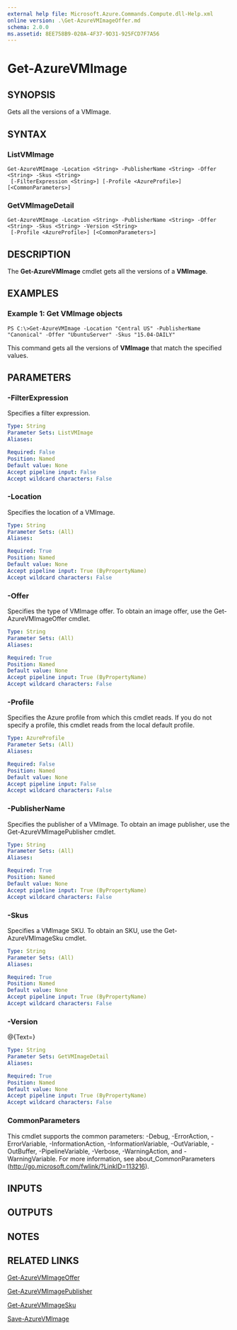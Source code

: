```yaml
---
external help file: Microsoft.Azure.Commands.Compute.dll-Help.xml
online version: .\Get-AzureVMImageOffer.md
schema: 2.0.0
ms.assetid: 8EE758B9-020A-4F37-9D31-925FCD7F7A56
---
```


# Get-AzureVMImage

## SYNOPSIS
Gets all the versions of a VMImage.

## SYNTAX

### ListVMImage
```
Get-AzureVMImage -Location <String> -PublisherName <String> -Offer <String> -Skus <String>
 [-FilterExpression <String>] [-Profile <AzureProfile>] [<CommonParameters>]
```

### GetVMImageDetail
```
Get-AzureVMImage -Location <String> -PublisherName <String> -Offer <String> -Skus <String> -Version <String>
 [-Profile <AzureProfile>] [<CommonParameters>]
```

## DESCRIPTION
The **Get-AzureVMImage** cmdlet gets all the versions of a **VMImage**.

## EXAMPLES

### Example 1: Get VMImage objects
```
PS C:\>Get-AzureVMImage -Location "Central US" -PublisherName "Canonical" -Offer "UbuntuServer" -Skus "15.04-DAILY"
```

This command gets all the versions of **VMImage** that match the specified values.

## PARAMETERS

### -FilterExpression
Specifies a filter expression.

```yaml
Type: String
Parameter Sets: ListVMImage
Aliases: 

Required: False
Position: Named
Default value: None
Accept pipeline input: False
Accept wildcard characters: False
```

### -Location
Specifies the location of a VMImage.

```yaml
Type: String
Parameter Sets: (All)
Aliases: 

Required: True
Position: Named
Default value: None
Accept pipeline input: True (ByPropertyName)
Accept wildcard characters: False
```

### -Offer
Specifies the type of VMImage offer. To obtain an image offer, use the Get-AzureVMImageOffer cmdlet.

```yaml
Type: String
Parameter Sets: (All)
Aliases: 

Required: True
Position: Named
Default value: None
Accept pipeline input: True (ByPropertyName)
Accept wildcard characters: False
```

### -Profile
Specifies the Azure profile from which this cmdlet reads.
If you do not specify a profile, this cmdlet reads from the local default profile.

```yaml
Type: AzureProfile
Parameter Sets: (All)
Aliases: 

Required: False
Position: Named
Default value: None
Accept pipeline input: False
Accept wildcard characters: False
```

### -PublisherName
Specifies the publisher of a VMImage. To obtain an image publisher, use the Get-AzureVMImagePublisher cmdlet.

```yaml
Type: String
Parameter Sets: (All)
Aliases: 

Required: True
Position: Named
Default value: None
Accept pipeline input: True (ByPropertyName)
Accept wildcard characters: False
```

### -Skus
Specifies a VMImage SKU. To obtain an SKU, use the Get-AzureVMImageSku cmdlet.

```yaml
Type: String
Parameter Sets: (All)
Aliases: 

Required: True
Position: Named
Default value: None
Accept pipeline input: True (ByPropertyName)
Accept wildcard characters: False
```

### -Version
@{Text=}

```yaml
Type: String
Parameter Sets: GetVMImageDetail
Aliases: 

Required: True
Position: Named
Default value: None
Accept pipeline input: True (ByPropertyName)
Accept wildcard characters: False
```

### CommonParameters
This cmdlet supports the common parameters: -Debug, -ErrorAction, -ErrorVariable, -InformationAction, -InformationVariable, -OutVariable, -OutBuffer, -PipelineVariable, -Verbose, -WarningAction, and -WarningVariable. For more information, see about_CommonParameters (http://go.microsoft.com/fwlink/?LinkID=113216).

## INPUTS

## OUTPUTS

## NOTES

## RELATED LINKS

[Get-AzureVMImageOffer](.\Get-AzureVMImageOffer.md)

[Get-AzureVMImagePublisher](.\Get-AzureVMImagePublisher.md)

[Get-AzureVMImageSku](.\Get-AzureVMImageSku.md)

[Save-AzureVMImage](.\Save-AzureVMImage.md)


